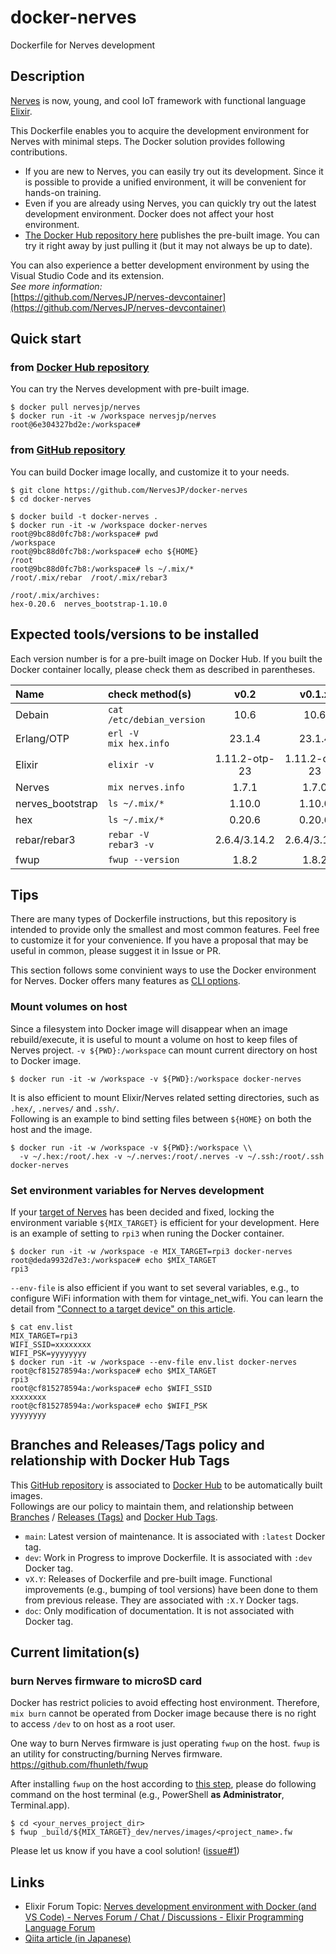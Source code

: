 # docker-nerves

Dockerfile for Nerves development

## Description

[Nerves](https://www.nerves-project.org/) is now, young, and cool IoT framework with functional language [Elixir](https://elixir-lang.org/).

This Dockerfile enables you to acquire the development environment for Nerves with minimal steps. The Docker solution provides following contributions.

- If you are new to Nerves, you can easily try out its development. Since it is possible to provide a unified environment, it will be convenient for hands-on training.
- Even if you are already using Nerves, you can quickly try out the latest development environment. Docker does not affect your host environment.
- [The Docker Hub repository here](https://hub.docker.com/r/nervesjp/nerves) publishes the pre-built image. You can try it right away by just pulling it (but it may not always be up to date).

You can also experience a better development environment by using the Visual Studio Code and its extension.   
*See more information:*  
[https://github.com/NervesJP/nerves-devcontainer](https://github.com/NervesJP/nerves-devcontainer)

## Quick start

### from [Docker Hub repository](https://hub.docker.com/r/nervesjp/nerves)

You can try the Nerves development with pre-built image.

```shell-session
$ docker pull nervesjp/nerves
$ docker run -it -w /workspace nervesjp/nerves
root@6e304327bd2e:/workspace# 
```

### from [GitHub repository](https://github.com/NervesJP/docker-nerves)

You can build Docker image locally, and customize it to your needs.

```shell-session
$ git clone https://github.com/NervesJP/docker-nerves
$ cd docker-nerves

$ docker build -t docker-nerves .
$ docker run -it -w /workspace docker-nerves 
root@9bc88d0fc7b8:/workspace# pwd
/workspace
root@9bc88d0fc7b8:/workspace# echo ${HOME}
/root
root@9bc88d0fc7b8:/workspace# ls ~/.mix/*
/root/.mix/rebar  /root/.mix/rebar3

/root/.mix/archives:
hex-0.20.6  nerves_bootstrap-1.10.0
```

## Expected tools/versions to be installed

Each version number is for a pre-built image on Docker Hub. If you built the Docker container locally, please check them as described in parentheses.

| Name | check method(s) | v0.2 | v0.1.x |
|:---|:---|:---:|:---:|
| Debain | `cat /etc/debian_version` | 10.6 | 10.6 |
| Erlang/OTP | `erl -V` <br> `mix hex.info` | 23.1.4 | 23.1.4 |
| Elixir | `elixir -v` | 1.11.2-otp-23 | 1.11.2-otp-23 |
| Nerves | `mix nerves.info` | 1.7.1 | 1.7.0 |
| nerves_bootstrap | `ls ~/.mix/*` | 1.10.0 | 1.10.0 |
| hex | `ls ~/.mix/*` | 0.20.6 | 0.20.6 |
| rebar/rebar3 | `rebar -V` <br> `rebar3 -v` | 2.6.4/3.14.2 | 2.6.4/3.14.2 |
| fwup | `fwup --version` | 1.8.2 | 1.8.2 |

## Tips

There are many types of Dockerfile instructions, but this repository is intended to provide only the smallest and most common features. Feel free to customize it for your convenience. If you have a proposal that may be useful in common, please suggest it in Issue or PR.

This section follows some convinient ways to use the Docker environment for Nerves.
Docker offers many features as [CLI options](https://docs.docker.com/engine/reference/commandline/docker/).

### Mount volumes on host

Since a filesystem into Docker image will disappear when an image rebuild/execute, it is useful to mount a volume on host to keep files of Nerves project. `-v ${PWD}:/workspace` can mount current directory on host to Docker image.

```shell-session
$ docker run -it -w /workspace -v ${PWD}:/workspace docker-nerves 
```

It is also efficient to mount Elixir/Nerves related setting directories, such as `.hex/`, `.nerves/` and `.ssh/`.  
Following is an example to bind setting files between `${HOME}` on both the host and the image.

```shell-session
$ docker run -it -w /workspace -v ${PWD}:/workspace \\
  -v ~/.hex:/root/.hex -v ~/.nerves:/root/.nerves -v ~/.ssh:/root/.ssh docker-nerves 
```

### Set environment variables for Nerves development

If your [target of Nerves](https://hexdocs.pm/nerves/targets.html) has been decided and fixed, locking the environment variable `${MIX_TARGET}` is efficient for your development. Here is an example of setting to `rpi3` when runing the Docker container.

```shell-session
$ docker run -it -w /workspace -e MIX_TARGET=rpi3 docker-nerves 
root@deda9932d7e3:/workspace# echo $MIX_TARGET
rpi3
```

`--env-file` is also efficient if you want to set several variables, e.g., to configure WiFi information with them for vintage_net_wifi. You can learn the detail from ["Connect to a target device" on this article](https://dev.to/mnishiguchi/elixir-nerves-get-started-with-led-blinking-on-raspberry-pi-2l1i).

```shell-session
$ cat env.list 
MIX_TARGET=rpi3
WIFI_SSID=xxxxxxxx
WIFI_PSK=yyyyyyyy
$ docker run -it -w /workspace --env-file env.list docker-nerves 
root@cf815278594a:/workspace# echo $MIX_TARGET
rpi3
root@cf815278594a:/workspace# echo $WIFI_SSID
xxxxxxxx
root@cf815278594a:/workspace# echo $WIFI_PSK
yyyyyyyy
```

## Branches and Releases/Tags policy and relationship with Docker Hub Tags

This [GitHub repository](https://github.com/NervesJP/docker-nerves) is associated to [Docker Hub](https://hub.docker.com/r/nervesjp/nerves) to be automatically built images.  
Followings are our policy to maintain them, and relationship between [Branches](https://github.com/NervesJP/docker-nerves/branches) / [Releases (Tags)](https://github.com/NervesJP/docker-nerves/releases) and [Docker Hub Tags](https://hub.docker.com/r/nervesjp/nerves/tags).

- `main`: Latest version of maintenance. It is associated with `:latest` Docker tag.
- `dev`: Work in Progress to improve Dockerfile. It is associated with `:dev` Docker tag.
- `vX.Y`: Releases of Dockerfile and pre-built image. Functional improvements (e.g., bumping of tool versions) have been done to them from previous release. They are associated with `:X.Y` Docker tags.
- `doc`: Only modification of documentation. It is not associated with Docker tag.

## Current limitation(s)

### burn Nerves firmware to microSD card

Docker has restrict policies to avoid effecting host environment. Therefore, `mix burn` cannot be operated from Docker image because there is no right to access `/dev` to on host as a root user.

One way to burn Nerves firmware is just operating `fwup` on the host. `fwup` is an utility for constructing/burning Nerves firmware.  
https://github.com/fhunleth/fwup

After installing `fwup` on the host according to [this step](https://github.com/fhunleth/fwup#installing), please do following command on the host terminal (e.g., PowerShell **as Administrator**, Terminal.app).

```shell-session
$ cd <your_nerves_project_dir>
$ fwup _build/${MIX_TARGET}_dev/nerves/images/<project_name>.fw
```

Please let us know if you have a cool solution! ([issue#1](https://github.com/NervesJP/docker-nerves/issues/1))

## Links

- Elixir Forum Topic: [Nerves development environment with Docker (and VS Code) - Nerves Forum / Chat / Discussions - Elixir Programming Language Forum](https://elixirforum.com/t/nerves-development-environment-with-docker-and-vs-code/35973)
- [Qiita article (in Japanese)](https://qiita.com/takasehideki/items/27005ba9c0d9eb693ea9)
